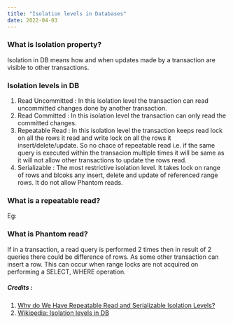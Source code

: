 ```yaml
---
title: "Isolation levels in Databases"
date: 2022-04-03
---
```


### What is Isolation property?
Isolation in DB means how and when updates made by a transaction are visible to other transactions.

### Isolation levels in DB
1. Read Uncommitted : In this isolation level the transaction can read uncommitted changes done by another transaction.
2. Read Committed : In this isolation level the transaction can only read the committed changes.
3. Repeatable Read : In this isolation level the transaction keeps read lock on all the rows it read and write lock on all the rows it insert/delete/update. So no chace of repeatable read i.e. if the same query is executed within the transacion multiple times it will be same as it will not allow other transactions to update the rows read.
4. Serializable : The most restrictive isolation level. It takes lock on range of rows and blcoks any insert, delete and update of referenced range rows. It do not allow Phantom reads.

### What is a repeatable read?
Eg: 

### What is Phantom read? 
If in a transaction, a read query is performed 2 times then in result of 2 queries there could be difference of rows. As some other transaction can insert a row. This can occur when range locks are not acquired on performing a SELECT, WHERE operation.

##### Credits :  
1. [Why do We Have Repeatable Read and Serializable Isolation Levels?](https://www.youtube.com/watch?v=xR70UlE_xbo)
2. [Wikipedia: Isolation levels in DB](https://en.wikipedia.org/wiki/Isolation_(database_systems))
